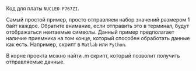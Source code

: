 Код для платы `NUCLEO-F767ZI`.

Самый простой пример, просто отправляем набор значений размером 1 байт каждое. Обратите внимание, если отправить это в терминал, будут отображаться неитаемые символы. Данный пример предполагает наличие приемника на том конце, 
который способен обработать данные как есть. Например, скрипт в `Matlab` или `Python`.

В корне проекта можно найти .m скрипт, который позволит получить отправляемые данные.